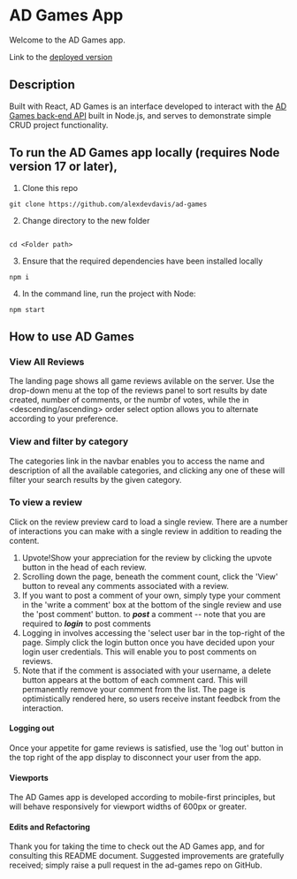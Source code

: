 # AD Games App

Welcome to the AD Games app.

Link to the [deployed version](https://sensational-youtiao-ad9d0b.netlify.app/)

## Description

Built with React, AD Games is an interface developed to interact with the [AD Games back-end API](https://github.com/alexdevdavis/be-games) built in Node.js, and serves to demonstrate simple CRUD project functionality.

## To run the AD Games app locally (requires Node version 17 or later),

1. Clone this repo


```
git clone https://github.com/alexdevdavis/ad-games
```

2. Change directory to the new folder

```

cd <Folder path>
```

3. Ensure that the required dependencies have been installed locally

```
npm i
```

4. In the command line, run the project with Node:

```
npm start
```

## How to use AD Games
### View All Reviews
The landing page shows all game reviews avilable on the server. Use the drop-down menu at the top of the reviews panel to sort results by date created, number of comments, or the numbr of votes, while the in <descending/ascending> order select option allows you to alternate according to your preference.

### View and filter by category
The categories link in the navbar enables you to access the name and description of all the available categories, and clicking any one of these will filter your search results by the given category.

### To view a review
Click on the review preview card to load a single review. There are a number of interactions you can make with a single review in addition to reading the content.

1. Upvote!Show your appreciation for the review by clicking the upvote button in the head of each review.
2. Scrolling down the page, beneath the comment count, click the 'View' button to reveal any comments associated with a review. 
3. If you want to post a comment of your own, simply type your comment in the 'write a comment' box at the bottom of the single review and use the 'post comment' button. to ***post*** a comment -- note that you are required to ***login*** to post comments
4. Logging in involves accessing the 'select user bar in the top-right of the page. Simply click the login button once you have decided upon your login user credentials. This will enable you to post comments on reviews.
5. Note that if the comment is associated with your username, a delete button appears at the bottom of each comment card. This will permanently remove your comment from the list. The page is optimistically rendered here, so users receive instant feedbck from the interaction.

#### Logging out
Once your appetite for game reviews is satisfied, use the 'log out' button in the top right of the app display to disconnect your user from the app.

#### Viewports
The AD Games app is developed according to mobile-first principles, but will behave responsively for viewport widths of 600px or greater.

#### Edits and Refactoring
Thank you for taking the time to check out the AD Games app, and for consulting this README document. Suggested improvements are gratefully received; simply raise a pull request in the ad-games repo on GitHub.
